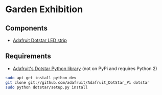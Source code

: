 # Garden Exhibition

## Components

- [Adafruit Dotstar LED strip](https://www.adafruit.com/products/2241)

## Requirements

- [Adafruit's Dotstar Python library](https://github.com/adafruit/Adafruit_DotStar_Pi) (not on PyPi and requires Python 2)

```bash
sudo apt-get install python-dev
git clone git://github.com/adafruit/Adafruit_DotStar_Pi dotstar
sudo python dotstar/setup.py install
```
